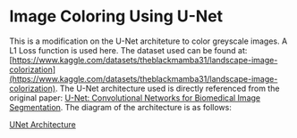 # Image Coloring Using U-Net
This is a modification on the U-Net architeture to color greyscale images. A L1 Loss function is used here. The dataset used can be found at: [https://www.kaggle.com/datasets/theblackmamba31/landscape-image-colorization](https://www.kaggle.com/datasets/theblackmamba31/landscape-image-colorization). The U-Net architecture used is directly referenced from the original paper: [U-Net: Convolutional Networks for Biomedical
Image Segmentation](https://arxiv.org/pdf/1505.04597.pdf). The diagram of the architecture is as follows:

[UNet Architecture](./architecture.png)
